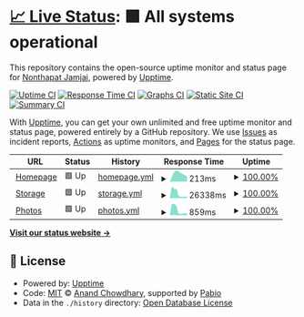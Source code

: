 # [📈 Live Status](https://status.deknoinarak.com): <!--live status--> **🟩 All systems operational**

This repository contains the open-source uptime monitor and status page for [Nonthapat Jamjai](https://status.deknoinarak.com), powered by [Upptime](https://github.com/upptime/upptime).

[![Uptime CI](https://github.com/deknoinarak/status/workflows/Uptime%20CI/badge.svg)](https://github.com/deknoinarak/status/actions?query=workflow%3A%22Uptime+CI%22)
[![Response Time CI](https://github.com/deknoinarak/status/workflows/Response%20Time%20CI/badge.svg)](https://github.com/deknoinarak/status/actions?query=workflow%3A%22Response+Time+CI%22)
[![Graphs CI](https://github.com/deknoinarak/status/workflows/Graphs%20CI/badge.svg)](https://github.com/deknoinarak/status/actions?query=workflow%3A%22Graphs+CI%22)
[![Static Site CI](https://github.com/deknoinarak/status/workflows/Static%20Site%20CI/badge.svg)](https://github.com/deknoinarak/status/actions?query=workflow%3A%22Static+Site+CI%22)
[![Summary CI](https://github.com/deknoinarak/status/workflows/Summary%20CI/badge.svg)](https://github.com/deknoinarak/status/actions?query=workflow%3A%22Summary+CI%22)

With [Upptime](https://upptime.js.org), you can get your own unlimited and free uptime monitor and status page, powered entirely by a GitHub repository. We use [Issues](https://github.com/deknoinarak/status/issues) as incident reports, [Actions](https://github.com/deknoinarak/status/actions) as uptime monitors, and [Pages](https://status.deknoinarak.com) for the status page.

<!--start: status pages-->
<!-- This summary is generated by Upptime (https://github.com/upptime/upptime) -->
<!-- Do not edit this manually, your changes will be overwritten -->
<!-- prettier-ignore -->
| URL | Status | History | Response Time | Uptime |
| --- | ------ | ------- | ------------- | ------ |
| <img alt="" src="https://icons.duckduckgo.com/ip3/www.deknoinarak.com.ico" height="13"> [Homepage](https://www.deknoinarak.com) | 🟩 Up | [homepage.yml](https://github.com/Deknoinarak/status/commits/HEAD/history/homepage.yml) | <details><summary><img alt="Response time graph" src="./graphs/homepage/response-time-week.png" height="20"> 213ms</summary><br><a href="https://status.deknoinarak.com/history/homepage"><img alt="Response time 213" src="https://img.shields.io/endpoint?url=https%3A%2F%2Fraw.githubusercontent.com%2FDeknoinarak%2Fstatus%2FHEAD%2Fapi%2Fhomepage%2Fresponse-time.json"></a><br><a href="https://status.deknoinarak.com/history/homepage"><img alt="24-hour response time 174" src="https://img.shields.io/endpoint?url=https%3A%2F%2Fraw.githubusercontent.com%2FDeknoinarak%2Fstatus%2FHEAD%2Fapi%2Fhomepage%2Fresponse-time-day.json"></a><br><a href="https://status.deknoinarak.com/history/homepage"><img alt="7-day response time 213" src="https://img.shields.io/endpoint?url=https%3A%2F%2Fraw.githubusercontent.com%2FDeknoinarak%2Fstatus%2FHEAD%2Fapi%2Fhomepage%2Fresponse-time-week.json"></a><br><a href="https://status.deknoinarak.com/history/homepage"><img alt="30-day response time 213" src="https://img.shields.io/endpoint?url=https%3A%2F%2Fraw.githubusercontent.com%2FDeknoinarak%2Fstatus%2FHEAD%2Fapi%2Fhomepage%2Fresponse-time-month.json"></a><br><a href="https://status.deknoinarak.com/history/homepage"><img alt="1-year response time 213" src="https://img.shields.io/endpoint?url=https%3A%2F%2Fraw.githubusercontent.com%2FDeknoinarak%2Fstatus%2FHEAD%2Fapi%2Fhomepage%2Fresponse-time-year.json"></a></details> | <details><summary><a href="https://status.deknoinarak.com/history/homepage">100.00%</a></summary><a href="https://status.deknoinarak.com/history/homepage"><img alt="All-time uptime 100.00%" src="https://img.shields.io/endpoint?url=https%3A%2F%2Fraw.githubusercontent.com%2FDeknoinarak%2Fstatus%2FHEAD%2Fapi%2Fhomepage%2Fuptime.json"></a><br><a href="https://status.deknoinarak.com/history/homepage"><img alt="24-hour uptime 100.00%" src="https://img.shields.io/endpoint?url=https%3A%2F%2Fraw.githubusercontent.com%2FDeknoinarak%2Fstatus%2FHEAD%2Fapi%2Fhomepage%2Fuptime-day.json"></a><br><a href="https://status.deknoinarak.com/history/homepage"><img alt="7-day uptime 100.00%" src="https://img.shields.io/endpoint?url=https%3A%2F%2Fraw.githubusercontent.com%2FDeknoinarak%2Fstatus%2FHEAD%2Fapi%2Fhomepage%2Fuptime-week.json"></a><br><a href="https://status.deknoinarak.com/history/homepage"><img alt="30-day uptime 100.00%" src="https://img.shields.io/endpoint?url=https%3A%2F%2Fraw.githubusercontent.com%2FDeknoinarak%2Fstatus%2FHEAD%2Fapi%2Fhomepage%2Fuptime-month.json"></a><br><a href="https://status.deknoinarak.com/history/homepage"><img alt="1-year uptime 100.00%" src="https://img.shields.io/endpoint?url=https%3A%2F%2Fraw.githubusercontent.com%2FDeknoinarak%2Fstatus%2FHEAD%2Fapi%2Fhomepage%2Fuptime-year.json"></a></details>
| <img alt="" src="https://icons.duckduckgo.com/ip3/nc.deknoinarak.com.ico" height="13"> [Storage](https://nc.deknoinarak.com) | 🟩 Up | [storage.yml](https://github.com/Deknoinarak/status/commits/HEAD/history/storage.yml) | <details><summary><img alt="Response time graph" src="./graphs/storage/response-time-week.png" height="20"> 26338ms</summary><br><a href="https://status.deknoinarak.com/history/storage"><img alt="Response time 26338" src="https://img.shields.io/endpoint?url=https%3A%2F%2Fraw.githubusercontent.com%2FDeknoinarak%2Fstatus%2FHEAD%2Fapi%2Fstorage%2Fresponse-time.json"></a><br><a href="https://status.deknoinarak.com/history/storage"><img alt="24-hour response time 26338" src="https://img.shields.io/endpoint?url=https%3A%2F%2Fraw.githubusercontent.com%2FDeknoinarak%2Fstatus%2FHEAD%2Fapi%2Fstorage%2Fresponse-time-day.json"></a><br><a href="https://status.deknoinarak.com/history/storage"><img alt="7-day response time 26338" src="https://img.shields.io/endpoint?url=https%3A%2F%2Fraw.githubusercontent.com%2FDeknoinarak%2Fstatus%2FHEAD%2Fapi%2Fstorage%2Fresponse-time-week.json"></a><br><a href="https://status.deknoinarak.com/history/storage"><img alt="30-day response time 26338" src="https://img.shields.io/endpoint?url=https%3A%2F%2Fraw.githubusercontent.com%2FDeknoinarak%2Fstatus%2FHEAD%2Fapi%2Fstorage%2Fresponse-time-month.json"></a><br><a href="https://status.deknoinarak.com/history/storage"><img alt="1-year response time 26338" src="https://img.shields.io/endpoint?url=https%3A%2F%2Fraw.githubusercontent.com%2FDeknoinarak%2Fstatus%2FHEAD%2Fapi%2Fstorage%2Fresponse-time-year.json"></a></details> | <details><summary><a href="https://status.deknoinarak.com/history/storage">100.00%</a></summary><a href="https://status.deknoinarak.com/history/storage"><img alt="All-time uptime 100.00%" src="https://img.shields.io/endpoint?url=https%3A%2F%2Fraw.githubusercontent.com%2FDeknoinarak%2Fstatus%2FHEAD%2Fapi%2Fstorage%2Fuptime.json"></a><br><a href="https://status.deknoinarak.com/history/storage"><img alt="24-hour uptime 100.00%" src="https://img.shields.io/endpoint?url=https%3A%2F%2Fraw.githubusercontent.com%2FDeknoinarak%2Fstatus%2FHEAD%2Fapi%2Fstorage%2Fuptime-day.json"></a><br><a href="https://status.deknoinarak.com/history/storage"><img alt="7-day uptime 100.00%" src="https://img.shields.io/endpoint?url=https%3A%2F%2Fraw.githubusercontent.com%2FDeknoinarak%2Fstatus%2FHEAD%2Fapi%2Fstorage%2Fuptime-week.json"></a><br><a href="https://status.deknoinarak.com/history/storage"><img alt="30-day uptime 100.00%" src="https://img.shields.io/endpoint?url=https%3A%2F%2Fraw.githubusercontent.com%2FDeknoinarak%2Fstatus%2FHEAD%2Fapi%2Fstorage%2Fuptime-month.json"></a><br><a href="https://status.deknoinarak.com/history/storage"><img alt="1-year uptime 100.00%" src="https://img.shields.io/endpoint?url=https%3A%2F%2Fraw.githubusercontent.com%2FDeknoinarak%2Fstatus%2FHEAD%2Fapi%2Fstorage%2Fuptime-year.json"></a></details>
| <img alt="" src="https://icons.duckduckgo.com/ip3/immich.deknoinarak.com.ico" height="13"> [Photos](https://immich.deknoinarak.com) | 🟩 Up | [photos.yml](https://github.com/Deknoinarak/status/commits/HEAD/history/photos.yml) | <details><summary><img alt="Response time graph" src="./graphs/photos/response-time-week.png" height="20"> 859ms</summary><br><a href="https://status.deknoinarak.com/history/photos"><img alt="Response time 859" src="https://img.shields.io/endpoint?url=https%3A%2F%2Fraw.githubusercontent.com%2FDeknoinarak%2Fstatus%2FHEAD%2Fapi%2Fphotos%2Fresponse-time.json"></a><br><a href="https://status.deknoinarak.com/history/photos"><img alt="24-hour response time 859" src="https://img.shields.io/endpoint?url=https%3A%2F%2Fraw.githubusercontent.com%2FDeknoinarak%2Fstatus%2FHEAD%2Fapi%2Fphotos%2Fresponse-time-day.json"></a><br><a href="https://status.deknoinarak.com/history/photos"><img alt="7-day response time 859" src="https://img.shields.io/endpoint?url=https%3A%2F%2Fraw.githubusercontent.com%2FDeknoinarak%2Fstatus%2FHEAD%2Fapi%2Fphotos%2Fresponse-time-week.json"></a><br><a href="https://status.deknoinarak.com/history/photos"><img alt="30-day response time 859" src="https://img.shields.io/endpoint?url=https%3A%2F%2Fraw.githubusercontent.com%2FDeknoinarak%2Fstatus%2FHEAD%2Fapi%2Fphotos%2Fresponse-time-month.json"></a><br><a href="https://status.deknoinarak.com/history/photos"><img alt="1-year response time 859" src="https://img.shields.io/endpoint?url=https%3A%2F%2Fraw.githubusercontent.com%2FDeknoinarak%2Fstatus%2FHEAD%2Fapi%2Fphotos%2Fresponse-time-year.json"></a></details> | <details><summary><a href="https://status.deknoinarak.com/history/photos">100.00%</a></summary><a href="https://status.deknoinarak.com/history/photos"><img alt="All-time uptime 100.00%" src="https://img.shields.io/endpoint?url=https%3A%2F%2Fraw.githubusercontent.com%2FDeknoinarak%2Fstatus%2FHEAD%2Fapi%2Fphotos%2Fuptime.json"></a><br><a href="https://status.deknoinarak.com/history/photos"><img alt="24-hour uptime 100.00%" src="https://img.shields.io/endpoint?url=https%3A%2F%2Fraw.githubusercontent.com%2FDeknoinarak%2Fstatus%2FHEAD%2Fapi%2Fphotos%2Fuptime-day.json"></a><br><a href="https://status.deknoinarak.com/history/photos"><img alt="7-day uptime 100.00%" src="https://img.shields.io/endpoint?url=https%3A%2F%2Fraw.githubusercontent.com%2FDeknoinarak%2Fstatus%2FHEAD%2Fapi%2Fphotos%2Fuptime-week.json"></a><br><a href="https://status.deknoinarak.com/history/photos"><img alt="30-day uptime 100.00%" src="https://img.shields.io/endpoint?url=https%3A%2F%2Fraw.githubusercontent.com%2FDeknoinarak%2Fstatus%2FHEAD%2Fapi%2Fphotos%2Fuptime-month.json"></a><br><a href="https://status.deknoinarak.com/history/photos"><img alt="1-year uptime 100.00%" src="https://img.shields.io/endpoint?url=https%3A%2F%2Fraw.githubusercontent.com%2FDeknoinarak%2Fstatus%2FHEAD%2Fapi%2Fphotos%2Fuptime-year.json"></a></details>

<!--end: status pages-->

[**Visit our status website →**](https://status.deknoinarak.com)

## 📄 License

- Powered by: [Upptime](https://github.com/upptime/upptime)
- Code: [MIT](./LICENSE) © [Anand Chowdhary](https://anandchowdhary.com), supported by [Pabio](https://pabio.com)
- Data in the `./history` directory: [Open Database License](https://opendatacommons.org/licenses/odbl/1-0/)

